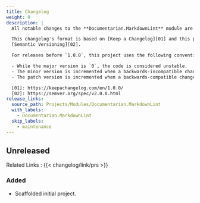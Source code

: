 ```yaml
---
title: Changelog
weight: 0
description: |
  All notable changes to the **Documentarian.MarkdownLint** module are documented in this file.

  This changelog's format is based on [Keep a Changelog][01] and this project adheres to
  [Semantic Versioning][02].

  For releases before `1.0.0`, this project uses the following convention:

  - While the major version is `0`, the code is considered unstable.
  - The minor version is incremented when a backwards-incompatible change is introduced.
  - The patch version is incremented when a backwards-compatible change or bug fix is introduced.

  [01]: https://keepachangelog.com/en/1.0.0/
  [02]: https://semver.org/spec/v2.0.0.html
release_links:
  source_path: Projects/Modules/Documentarian.MarkdownLint
  with_labels:
    - Documentarian.MarkdownLint
  skip_labels:
    - maintenance
---
```


## Unreleased

Related Links
: {{< changelog/link/prs >}}

### Added

- Scaffolded initial project.

<!-- Link Reference Definitions -->
